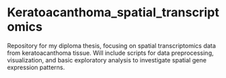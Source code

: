 # Keratoacanthoma_spatial_transcriptomics
Repository for my diploma thesis, focusing on spatial transcriptomics data from keratoacanthoma tissue. Will include scripts for data preprocessing, visualization, and basic exploratory analysis to investigate spatial gene expression patterns.
